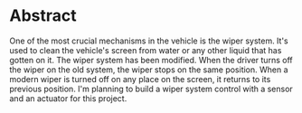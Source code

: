 # Abstract
  One of the most crucial mechanisms in the vehicle is the wiper system. It's used to clean the vehicle's screen from water or any other liquid that has gotten on it. The wiper system has been modified. When the driver turns off the wiper on the old system, the wiper stops on the same position. When a modern wiper is turned off on any place on the screen, it returns to its previous position. I'm planning to build a wiper system control with a sensor and an actuator for this project.

